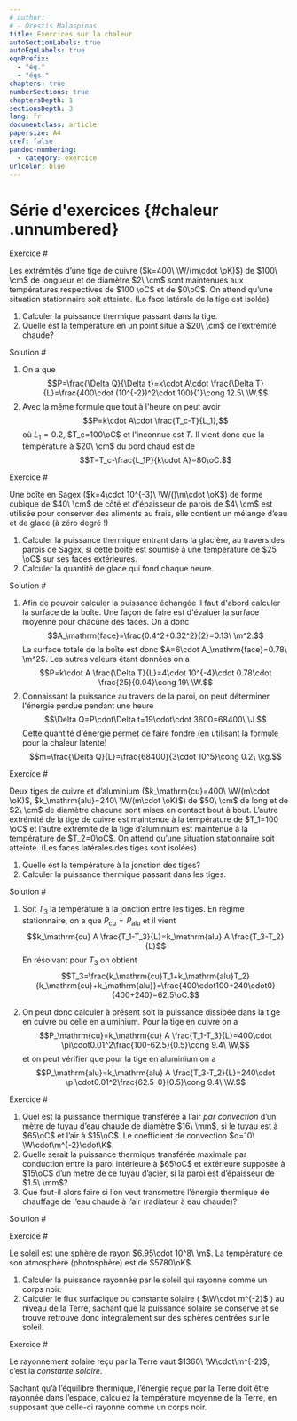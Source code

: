 ```yaml
---
# author:
# - Orestis Malaspinas
title: Exercices sur la chaleur
autoSectionLabels: true
autoEqnLabels: true
eqnPrefix: 
  - "éq."
  - "éqs."
chapters: true
numberSections: true
chaptersDepth: 1
sectionsDepth: 3
lang: fr
documentclass: article
papersize: A4
cref: false
pandoc-numbering:
  - category: exercice
urlcolor: blue
---
```


Série d'exercices {#chaleur .unnumbered}
=================

Exercice #

Les extrémités d’une tige de cuivre ($k=400\ \W/(m\cdot \oK)$) de $100\ \cm$ de longueur et de diamètre $2\ \cm$ sont
maintenues aux températures respectives de $100 \oC$ et de $0\oC$. On attend qu’une situation
stationnaire soit atteinte. (La face latérale de la tige est isolée)

1. Calculer la puissance thermique passant dans la tige.
2. Quelle est la température en un point situé à $20\ \cm$ de l’extrémité chaude?

Solution #

1. On a que 
$$P=\frac{\Delta Q}{\Delta t}=k\cdot A\cdot \frac{\Delta T}{L}=\frac{400\cdot (10^{-2})^2\cdot 100}{1}\cong 12.5\ \W.$$
2. Avec la même formule que tout à l'heure on peut avoir
$$P=k\cdot A\cdot \frac{T_c-T}{L_1},$$
où $L_1=0.2$, $T_c=100\oC$ et l'inconnue est $T$. Il vient donc que la température à $20\ \cm$ 
du bord chaud est de 
$$T=T_c-\frac{L_1P}{k\cdot A}=80\oC.$$

Exercice #

Une boîte en Sagex ($k=4\cdot 10^{-3}\ \W/()\m\cdot \oK$) de forme cubique de $40\ \cm$ de côté et d'épaisseur de parois de $4\ \cm$ est
utilisée pour conserver des aliments au frais, elle contient un mélange d’eau et de glace
(à zéro degré !)

1. Calculer la puissance thermique entrant dans la glacière, au travers des parois
de Sagex, si cette boîte est soumise à une température de $25 \oC$ sur ses faces
extérieures.
2. Calculer la quantité de glace qui fond chaque heure.

Solution #

1. Afin de pouvoir calculer la puissance échangée il faut d'abord calculer la surface de la boîte. Une façon de faire est d'évaluer la surface moyenne pour chacune des faces. On a donc 
$$A_\mathrm{face}=\frac{0.4^2+0.32^2}{2}=0.13\ \m^2.$$
La surface totale de la boîte est donc $A=6\cdot A_\mathrm{face}=0.78\ \m^2$. 
Les autres valeurs étant données on a
$$P=k\cdot A \frac{\Delta T}{L}=4\cdot 10^{-4}\cdot 0.78\cdot \frac{25}{0.04}\cong 19\ \W.$$
2. Connaissant la puissance au travers de la paroi, on peut déterminer l'énergie perdue pendant une heure
$$\Delta Q=P\cdot\Delta t=19\cdot\cdot 3600=68400\ \J.$$
Cette quantité d'énergie permet de faire fondre (en utilisant la formule pour la chaleur latente)
$$m=\frac{\Delta Q}{L}=\frac{68400}{3\cdot 10^5}\cong 0.2\ \kg.$$

Exercice #

Deux tiges de cuivre et d’aluminium ($k_\mathrm{cu}=400\ \W/(m\cdot \oK)$, $k_\mathrm{alu}=240\ \W/(m\cdot \oK)$) de $50\ \cm$ de long et de $2\ \cm$ de diamètre chacune sont
mises en contact bout à bout.
L’autre extrémité de la tige de cuivre est maintenue à la température de $T_1=100 \oC$ et l’autre
extrémité de la tige d’aluminium est maintenue à la température de $T_2=0\oC$.
On attend qu’une situation stationnaire soit atteinte. (Les faces latérales des tiges sont isolées)

1. Quelle est la température à la jonction des tiges?
2. Calculer la puissance thermique passant dans les tiges.

Solution #

1. Soit $T_3$ la température à la jonction entre les tiges. En régime stationnaire, on a que $P_\mathrm{cu}=P_\mathrm{alu}$ et il vient
$$k_\mathrm{cu} A \frac{T_1-T_3}{L}=k_\mathrm{alu} A \frac{T_3-T_2}{L}$$
En résolvant pour $T_3$ on obtient
$$T_3=\frac{k_\mathrm{cu}T_1+k_\mathrm{alu}T_2}{k_\mathrm{cu}+k_\mathrm{alu}}=\frac{400\cdot100+240\cdot0}{400+240}=62.5\oC.$$

2. On peut donc calculer à présent soit la puissance dissipée dans la tige en cuivre ou celle en aluminium. Pour la tige en cuivre on a
$$P_\mathrm{cu}=k_\mathrm{cu} A \frac{T_1-T_3}{L}=400\cdot \pi\cdot0.01^2\frac{100-62.5}{0.5}\cong 9.4\ \W,$$
et on peut vérifier que pour la tige en aluminium on a
$$P_\mathrm{alu}=k_\mathrm{alu} A \frac{T_3-T_2}{L}=240\cdot \pi\cdot0.01^2\frac{62.5-0}{0.5}\cong 9.4\ \W.$$

Exercice #

1. Quel est la puissance thermique transférée à l’air *par convection* d’un mètre de tuyau
d’eau chaude de diamètre $16\ \mm$, si le tuyau est à $65\oC$ et l’air à $15\oC$.
Le coefficient de convection $q=10\ \W\cdot\m^{-2}\cdot\K$.
2. Quelle serait la puissance thermique transférée maximale par conduction entre la
paroi intérieure à $65\oC$ et extérieure supposée à $15\oC$ d’un mètre de ce tuyau d’acier,
si la paroi est d’épaisseur de $1.5\ \mm$?
3. Que faut-il alors faire si l’on veut transmettre l’énergie thermique de chauffage de
l’eau chaude à l’air (radiateur à eau chaude)?

Solution # 

Exercice #

Le soleil est une sphère de rayon $6.95\cdot 10^8\ \m$. La température de son atmosphère (photosphère)
est de $5780\oK$.

1. Calculer la puissance rayonnée par le soleil qui rayonne comme un corps noir.
2. Calculer le flux surfacique ou constante solaire ( $\W\cdot m^{-2}$ ) au niveau de la Terre,
sachant que la puissance solaire se conserve et se trouve retrouve donc intégralement
sur des sphères centrées sur le soleil.

Exercice #

Le rayonnement solaire reçu par la Terre vaut $1360\ \W\cdot\m^{-2}$, c’est la *constante solaire*.

Sachant qu’à l’équilibre thermique, l’énergie reçue par la Terre doit être rayonnée dans
l’espace, calculez la température moyenne de la Terre, en supposant que celle-ci rayonne
comme un corps noir.